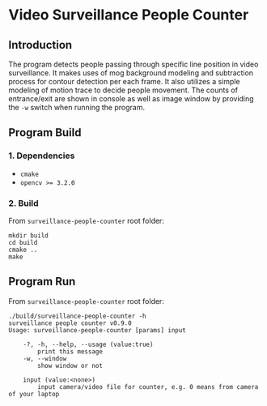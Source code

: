 # Video Surveillance People Counter

## Introduction
The program detects people passing through specific line position in video surveillance. 
It makes uses of mog background modeling and subtraction process for contour detection per each frame. 
It also utilizes a simple modeling of motion trace to decide people movement. The counts of entrance/exit 
are shown in console as well as image window by providing the `-w` switch when running the program. 


## Program Build

### 1. Dependencies
* `cmake`
* `opencv >= 3.2.0`
    
### 2. Build
From `surveillance-people-counter` root folder:
```
mkdir build
cd build
cmake ..
make
```

## Program Run
From `surveillance-people-counter` root folder:
```
./build/surveillance-people-counter -h
surveillance people counter v0.9.0
Usage: surveillance-people-counter [params] input 

	-?, -h, --help, --usage (value:true)
		print this message
	-w, --window
		show window or not

	input (value:<none>)
		input camera/video file for counter, e.g. 0 means from camera of your laptop
```
